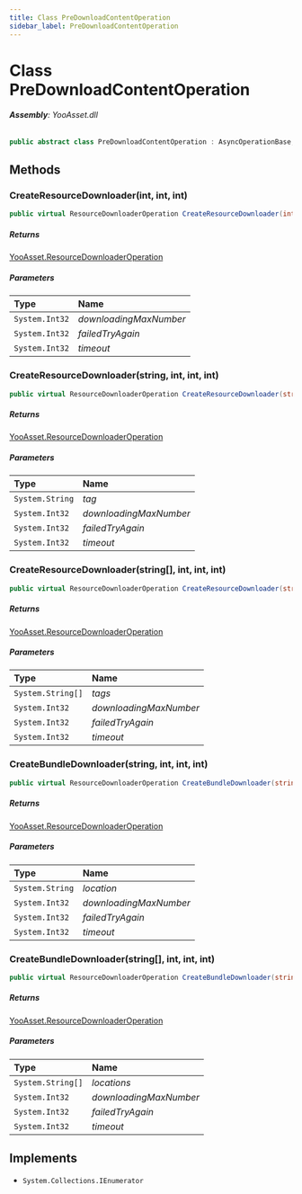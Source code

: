 ```yaml
---
title: Class PreDownloadContentOperation
sidebar_label: PreDownloadContentOperation
---
```

# Class PreDownloadContentOperation


###### **Assembly**: YooAsset.dll

```csharp title="Declaration"
public abstract class PreDownloadContentOperation : AsyncOperationBase, IEnumerator
```
## Methods
### CreateResourceDownloader(int, int, int)


```csharp title="Declaration"
public virtual ResourceDownloaderOperation CreateResourceDownloader(int downloadingMaxNumber, int failedTryAgain, int timeout = 60)
```

##### Returns

[YooAsset.ResourceDownloaderOperation](../YooAsset/ResourceDownloaderOperation.md)

##### Parameters

| Type | Name |
|:--- |:--- |
| `System.Int32` | *downloadingMaxNumber* |
| `System.Int32` | *failedTryAgain* |
| `System.Int32` | *timeout* |

### CreateResourceDownloader(string, int, int, int)


```csharp title="Declaration"
public virtual ResourceDownloaderOperation CreateResourceDownloader(string tag, int downloadingMaxNumber, int failedTryAgain, int timeout = 60)
```

##### Returns

[YooAsset.ResourceDownloaderOperation](../YooAsset/ResourceDownloaderOperation.md)

##### Parameters

| Type | Name |
|:--- |:--- |
| `System.String` | *tag* |
| `System.Int32` | *downloadingMaxNumber* |
| `System.Int32` | *failedTryAgain* |
| `System.Int32` | *timeout* |

### CreateResourceDownloader(string[], int, int, int)


```csharp title="Declaration"
public virtual ResourceDownloaderOperation CreateResourceDownloader(string[] tags, int downloadingMaxNumber, int failedTryAgain, int timeout = 60)
```

##### Returns

[YooAsset.ResourceDownloaderOperation](../YooAsset/ResourceDownloaderOperation.md)

##### Parameters

| Type | Name |
|:--- |:--- |
| `System.String[]` | *tags* |
| `System.Int32` | *downloadingMaxNumber* |
| `System.Int32` | *failedTryAgain* |
| `System.Int32` | *timeout* |

### CreateBundleDownloader(string, int, int, int)


```csharp title="Declaration"
public virtual ResourceDownloaderOperation CreateBundleDownloader(string location, int downloadingMaxNumber, int failedTryAgain, int timeout = 60)
```

##### Returns

[YooAsset.ResourceDownloaderOperation](../YooAsset/ResourceDownloaderOperation.md)

##### Parameters

| Type | Name |
|:--- |:--- |
| `System.String` | *location* |
| `System.Int32` | *downloadingMaxNumber* |
| `System.Int32` | *failedTryAgain* |
| `System.Int32` | *timeout* |

### CreateBundleDownloader(string[], int, int, int)


```csharp title="Declaration"
public virtual ResourceDownloaderOperation CreateBundleDownloader(string[] locations, int downloadingMaxNumber, int failedTryAgain, int timeout = 60)
```

##### Returns

[YooAsset.ResourceDownloaderOperation](../YooAsset/ResourceDownloaderOperation.md)

##### Parameters

| Type | Name |
|:--- |:--- |
| `System.String[]` | *locations* |
| `System.Int32` | *downloadingMaxNumber* |
| `System.Int32` | *failedTryAgain* |
| `System.Int32` | *timeout* |


## Implements

* `System.Collections.IEnumerator`
